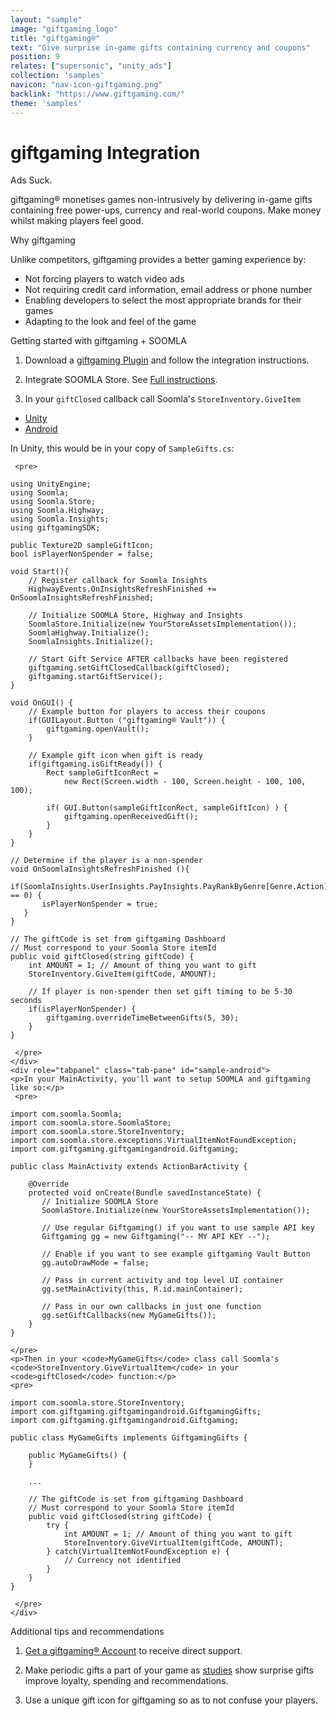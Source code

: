 ```yaml
---
layout: "sample"
image: "giftgaming_logo"
title: "giftgaming®"
text: "Give surprise in-game gifts containing currency and coupons"
position: 9
relates: ["supersonic", "unity_ads"]
collection: 'samples'
navicon: "nav-icon-giftgaming.png"
backlink: "https://www.giftgaming.com/"
theme: 'samples'
---
```


# giftgaming Integration

<div>
  <div class="samples-title">Ads Suck.</div>
  <p>
  	giftgaming&reg; monetises games non-intrusively by delivering in-game gifts containing free power-ups, currency and real-world coupons.
  	Make money whilst making players feel good.
  </p>
  
  <div class="samples-title">Why giftgaming</div>
  <p>
  	Unlike competitors, giftgaming provides a better gaming experience by:
  	<ul>
  	<li>Not forcing players to watch video ads</li>
  	<li>Not requiring credit card information, email address or phone number</li>
  	<li>Enabling developers to select the most appropriate brands for their games</li>
  	<li>Adapting to the look and feel of the game</li>
  	</ul>
  </p>
</div>

<div class="samples-title">Getting started with giftgaming + SOOMLA</div>

1. Download a <a href="https://www.giftgaming.com/publishers#getPlugin?referrer=soomla">giftgaming Plugin</a> and follow the integration instructions.

2. Integrate SOOMLA Store. See <a href="/unity/store/store_gettingstarted/" target="_blank">Full instructions</a>.

3. In your <code>giftClosed</code> callback call Soomla's <code>StoreInventory.GiveItem</code>

<div>
  <!-- Nav tabs -->
  <ul class="nav nav-tabs nav-tabs-use-case-code sample-tabs" role="tablist">
    <li role="presentation" class="active"><a href="#sample-unity" aria-controls="unity" role="tab" data-toggle="tab">Unity</a></li>
  	<li role="presentation"><a href="#sample-android" aria-controls="android" role="tab" data-toggle="tab">Android</a></li>
  </ul>

  <!-- Tab panes -->
  <div class="tab-content tab-content-use-case-code">
    <div role="tabpanel" class="tab-pane active" id="sample-unity">
    <p>In Unity, this would be in your copy of <code>SampleGifts.cs</code>:</p>
    
     <pre>
```
using UnityEngine;
using Soomla;
using Soomla.Store;
using Soomla.Highway;
using Soomla.Insights;
using giftgamingSDK;

public Texture2D sampleGiftIcon;
bool isPlayerNonSpender = false;

void Start(){
	// Register callback for Soomla Insights
	HighwayEvents.OnInsightsRefreshFinished += OnSoomlaInsightsRefreshFinished;

    // Initialize SOOMLA Store, Highway and Insights
    SoomlaStore.Initialize(new YourStoreAssetsImplementation());
    SoomlaHighway.Initialize();
    SoomlaInsights.Initialize();

    // Start Gift Service AFTER callbacks have been registered
	giftgaming.setGiftClosedCallback(giftClosed);
	giftgaming.startGiftService();
}

void OnGUI() {
	// Example button for players to access their coupons
	if(GUILayout.Button ("giftgaming® Vault")) {
		giftgaming.openVault();
	}
	
	// Example gift icon when gift is ready
	if(giftgaming.isGiftReady()) {
		Rect sampleGiftIconRect = 
			new Rect(Screen.width - 100, Screen.height - 100, 100, 100);

		if( GUI.Button(sampleGiftIconRect, sampleGiftIcon) ) {
			giftgaming.openReceivedGift();
		}
	}
}

// Determine if the player is a non-spender
void OnSoomlaInsightsRefreshFinished (){
   if(SoomlaInsights.UserInsights.PayInsights.PayRankByGenre[Genre.Action] == 0) {
       isPlayerNonSpender = true;
   }
}

// The giftCode is set from giftgaming Dashboard
// Must correspond to your Soomla Store itemId
public void giftClosed(string giftCode) {
	int AMOUNT = 1; // Amount of thing you want to gift
	StoreInventory.GiveItem(giftCode, AMOUNT);
	
	// If player is non-spender then set gift timing to be 5-30 seconds
	if(isPlayerNonSpender) {
		giftgaming.overrideTimeBetweenGifts(5, 30);
	}
}
```
     </pre>
    </div>
    <div role="tabpanel" class="tab-pane" id="sample-android">
    <p>In your MainActivity, you'll want to setup SOOMLA and giftgaming like so:</p>
     <pre>
```
import com.soomla.Soomla;
import com.soomla.store.SoomlaStore;
import com.soomla.store.StoreInventory;
import com.soomla.store.exceptions.VirtualItemNotFoundException;
import com.giftgaming.giftgamingandroid.Giftgaming;

public class MainActivity extends ActionBarActivity {
 
    @Override
    protected void onCreate(Bundle savedInstanceState) {
       // Initialize SOOMLA Store
	   SoomlaStore.Initialize(new YourStoreAssetsImplementation());
    
       // Use regular Giftgaming() if you want to use sample API key
       Giftgaming gg = new Giftgaming("-- MY API KEY --");
 
       // Enable if you want to see example giftgaming Vault Button
       gg.autoDrawMode = false;
 
       // Pass in current activity and top level UI container
       gg.setMainActivity(this, R.id.mainContainer);
 
       // Pass in our own callbacks in just one function
       gg.setGiftCallbacks(new MyGameGifts());
    }
}
```
	</pre>
	<p>Then in your <code>MyGameGifts</code> class call Soomla's <code>StoreInventory.GiveVirtualItem</code> in your <code>giftClosed</code> function:</p>
	<pre>
```
import com.soomla.store.StoreInventory;
import com.giftgaming.giftgamingandroid.GiftgamingGifts;
import com.giftgaming.giftgamingandroid.Giftgaming;
 
public class MyGameGifts implements GiftgamingGifts {
 
    public MyGameGifts() {
    }
    
    ...
    
	// The giftCode is set from giftgaming Dashboard
	// Must correspond to your Soomla Store itemId
	public void giftClosed(string giftCode) {
		try {
			int AMOUNT = 1; // Amount of thing you want to gift
			StoreInventory.GiveVirtualItem(giftCode, AMOUNT);
		} catch(VirtualItemNotFoundException e) {
			// Currency not identified
		}
	}
}
```
     </pre>
    </div>
    
  </div>
  
</div>


<div class="samples-title">Additional tips and recommendations</div>

1. <a href="http://dashboard.giftgaming.com">Get a giftgaming&reg; Account</a> to receive direct support.

2. Make periodic gifts a part of your game as <a href="http://www.ccsenet.org/journal/index.php/ijms/article/download/11547/8155">studies</a> show surprise gifts improve loyalty, spending and recommendations.

3. Use a unique gift icon for giftgaming so as to not confuse your players.